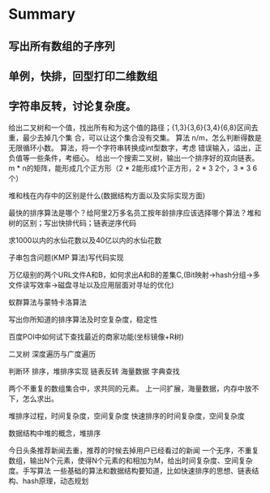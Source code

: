 # Summary
## 写出所有数组的子序列
## 单例，快排，回型打印二维数组
## 字符串反转，讨论复杂度。
给出二叉树和一个值，找出所有和为这个值的路径；{1,3}{3,6}{3,4}{6,8}区间去重，最少去掉几个集 合，可以让这个集合没有交集。
算法 n/m，怎么判断得数是无限循环小数。
算法，将一个字符串转换成int型数字，考虑 错误输入，溢出，正负值等一些条件，考细心。
给出一个搜索二叉树，输出一个排序好的双向链表。
m * n的矩阵，能形成几个正方形（2 * 2能形成1个正方形，2 * 3 2个，3 * 3 6个）

堆和栈在内存中的区别是什么(数据结构方面以及实际实现方面)

最快的排序算法是哪个？给阿里2万多名员工按年龄排序应该选择哪个算法？堆和树的区别；写出快排代码；链表逆序代码

求1000以内的水仙花数以及40亿以内的水仙花数

子串包含问题(KMP 算法)写代码实现

万亿级别的两个URL文件A和B，如何求出A和B的差集C,(Bit映射->hash分组->多文件读写效率->磁盘寻址以及应用层面对寻址的优化)

蚁群算法与蒙特卡洛算法

写出你所知道的排序算法及时空复杂度，稳定性

百度POI中如何试下查找最近的商家功能(坐标镜像+R树)

二叉树 深度遍历与广度遍历

判断环
排序，堆排序实现
链表反转
海量数据 字典查找

两个不重复的数组集合中，求共同的元素。
上一问扩展，海量数据，内存中放不下，怎么求出。

堆排序过程，时间复杂度，空间复杂度
快速排序的时间复杂度，空间复杂度

数据结构中堆的概念，堆排序

今日头条推荐新闻去重，推荐的时候去掉用户已经看过的新闻
一个无序，不重复数组，输出N个元素，使得N个元素的和相加为M，给出时间复杂度、空间复杂度。手写算法
一些基础的算法和数据结构要知道，比如快速排序的思想、链表结构、hash原理，动态规划